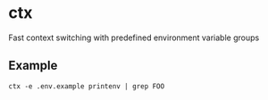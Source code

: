 # ctx

Fast context switching with predefined environment variable groups

## Example
```
ctx -e .env.example printenv | grep FOO
```

